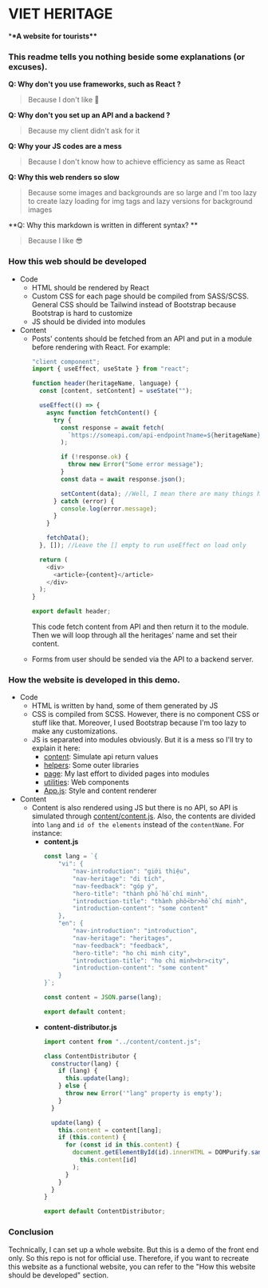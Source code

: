 # VIET HERITAGE

\***\*A website for tourists\*\***

<h3> This readme tells you nothing beside some explanations (or excuses). </h3>

**Q: Why don't you use frameworks, such as React ?**

> Because I don't like 🐧

**Q: Why don't you set up an API and a backend ?**

> Because my client didn't ask for it

**Q: Why your JS codes are a mess**

> Because I don't know how to achieve efficiency as same as React

**Q: Why this web renders so slow**

> Because some images and backgrounds are so large and I'm too lazy to create lazy loading for img tags and lazy versions for background images

**Q: Why this markdown is written in different syntax? **

> Because I like 😎

<section>
<h3> How this web should be developed</h3>
<ul>
<li> Code
<ul>
<li> HTML should be rendered by React
<li> Custom CSS for each page should be compiled from SASS/SCSS. General CSS should be Tailwind instead of Bootstrap because Bootstrap is hard to customize
<li> JS should be divided into modules
</ul>
<li> Content
<ul>
<li> Posts' contents should be fetched from an API and put in a module before rendering with React. For example:

```js
"client component";
import { useEffect, useState } from "react";

function header(heritageName, language) {
  const [content, setContent] = useState("");

  useEffect(() => {
    async function fetchContent() {
      try {
        const response = await fetch(
          `https://someapi.com/api-endpoint?name=${heritageName}&lang=${language}`
        );

        if (!response.ok) {
          throw new Error("Some error message");
        }
        const data = await response.json();

        setContent(data); //Well, I mean there are many things here, such as title or description but this is a simple example
      } catch (error) {
        console.log(error.message);
      }
    }

    fetchData();
  }, []); //Leave the [] empty to run useEffect on load only

  return (
    <div>
      <article>{content}</article>
    </div>
  );
}

export default header;
```

This code fetch content from API and then return it to the module. Then we will loop through all the heritages' name and set their content.

<li> Forms from user should be sended via the API to a backend server. </li></ul></ul>

<h3> How the website is developed in this demo. </h3>
<ul>
<li> Code
<ul>
<li> HTML is written by hand, some of them generated by JS
<li> CSS is compiled from SCSS. However, there is no component CSS or stuff like that. Moreover, I used Bootstrap because I'm too lazy to make any customizations.
<li> JS is separated into modules obviously. But it is a mess so I'll try to explain it here:
<ul>
<li> <u>content</u>: Simulate api return values
<li> <u>helpers</u>: Some outer libraries
<li> <u>page</u>: My last effort to divided pages into modules
<li> <u>utilities</u>: Web components
<li> <u>App.js</u>: Style and content renderer
</ul>
</ul>
<li> Content
<ul>
<li> Content is also rendered using JS but there is no API, so API is simulated through <u>content/content.js</u>. Also, the contents are divided into <code>lang</code> and <code>id of the elements</code> instead of the <code>contentName</code>. For instance: <ul>
<li> <b>content.js</b>

```js
const lang = `{
    "vi": {
        "nav-introduction": "giới thiệu",
        "nav-heritage": "di tích", 
        "nav-feedback": "góp ý",
        "hero-title": "thành phố hồ chí minh",
        "introduction-title": "thành phố<br>hồ chí minh",
        "introduction-content": "some content"
    },
    "en": {
        "nav-introduction": "introduction",
        "nav-heritage": "heritages", 
        "nav-feedback": "feedback",
        "hero-title": "ho chi minh city",
        "introduction-title": "ho chi minh<br>city",
        "introduction-content": "some content"
    }
}`;

const content = JSON.parse(lang);

export default content;
```

<li> <b>content-distributor.js</b>

```js
import content from "../content/content.js";

class ContentDistributor {
  constructor(lang) {
    if (lang) {
      this.update(lang);
    } else {
      throw new Error('"lang" property is empty');
    }
  }

  update(lang) {
    this.content = content[lang];
    if (this.content) {
      for (const id in this.content) {
        document.getElementById(id).innerHTML = DOMPurify.sanitize(
          this.content[id]
        );
      }
    }
  }
}

export default ContentDistributor;
```
</li></ul></ul></ul>

<h3> Conclusion </h3>
<p> Technically, I can set up a whole website. But this is a demo of the front end only. So this repo is not for official use. Therefore, if you want to recreate this website as a functional website, you can refer to the "How this website should be developed" section. </p>